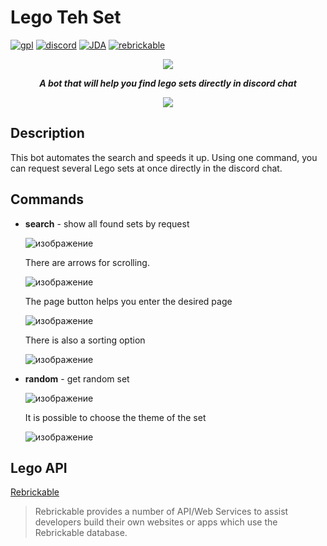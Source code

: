 # Lego Teh Set

[![gpl](https://img.shields.io/badge/gpl-yellow?style=for-the-badge&label=license&labelColor=black)](https://github.com/AndyLocks/LegoTehSet/blob/master/LICENSE)
[![discord](https://img.shields.io/badge/discord-blue?style=for-the-badge&logo=discord&logoColor=white&labelColor=black)]()
[![JDA](https://img.shields.io/badge/JDA-purple?style=for-the-badge&logo=discord&logoColor=white&labelColor=black)](https://github.com/discord-jda/JDA)
[![rebrickable](https://img.shields.io/badge/Rebrickable-orange?style=for-the-badge&logoColor=white&label=Lego%20API&labelColor=black)](https://rebrickable.com/api/)
<p align="center"><img src="https://cdn.discordapp.com/app-icons/1015539392393252924/6838c1cfa6cf3d73cc5a0d37991e4d13.png"></p>

***<p align="center">A bot that will help you find lego sets directly in discord chat</p>***

<p align="center"><img src="https://github.com/AndyLocks/LegoTehSet/assets/112815007/8bb662ce-86c7-403f-b8fe-877f73ab94dd"></p>

## Description
This bot automates the search and speeds it up. Using one command, you can request several Lego sets at once directly in the discord chat.
## Commands
- **search** - show all found sets by request
  
  ![изображение](https://github.com/AndyLocks/LegoTehSet/assets/112815007/87ea057b-229a-49a7-9e58-6b114b7e2a64)

  There are arrows for scrolling.
  
  ![изображение](https://github.com/AndyLocks/LegoTehSet/assets/112815007/e4cb5635-cf8e-4ca1-9236-d47d0246a007)

  The page button helps you enter the desired page
  
  ![изображение](https://github.com/AndyLocks/LegoTehSet/assets/112815007/a78f588e-13ba-4cef-ba62-257e0a7b5fe7)

  There is also a sorting option
  
  ![изображение](https://github.com/AndyLocks/LegoTehSet/assets/112815007/ce3e4156-10e7-4407-8318-940a391ddde8)

- **random** - get random set 
  
  ![изображение](https://github.com/AndyLocks/LegoTehSet/assets/112815007/49b5c6f0-11d5-412b-b3d3-8ec3703216a7)

  It is possible to choose the theme of the set  
  
  ![изображение](https://github.com/AndyLocks/LegoTehSet/assets/112815007/a359144b-a8cb-4796-8680-8c342b0ac941)

## Lego API
[Rebrickable](https://rebrickable.com/api/)
> Rebrickable provides a number of API/Web Services to assist developers build their own websites or apps which use the Rebrickable database.
